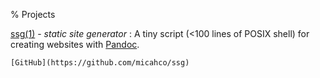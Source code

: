 % Projects

[ssg(1)](/projects/ssg.1.html) - *static site generator*
:	A tiny script (<100 lines of POSIX shell) for creating websites with [Pandoc](https://pandoc.org). 

	[GitHub](https://github.com/micahco/ssg)